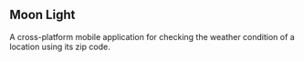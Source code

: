 ## Moon Light

A cross-platform mobile application for checking the weather condition of a location using its zip code.